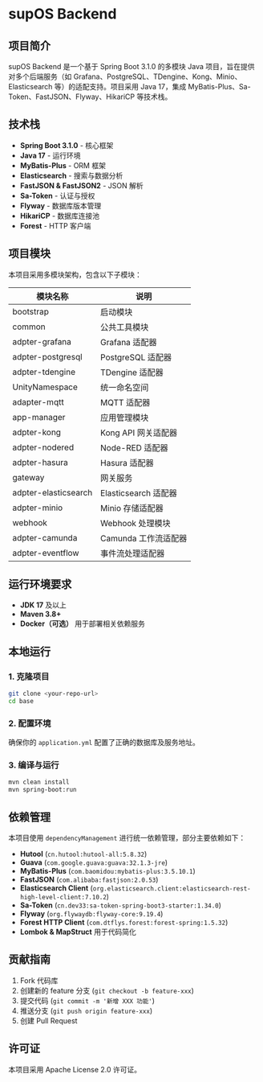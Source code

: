 # supOS Backend

## 项目简介
supOS Backend 是一个基于 Spring Boot 3.1.0 的多模块 Java 项目，旨在提供对多个后端服务（如 Grafana、PostgreSQL、TDengine、Kong、Minio、Elasticsearch 等）的适配支持。项目采用 Java 17，集成 MyBatis-Plus、Sa-Token、FastJSON、Flyway、HikariCP 等技术栈。

## 技术栈
- **Spring Boot 3.1.0** - 核心框架
- **Java 17** - 运行环境
- **MyBatis-Plus** - ORM 框架
- **Elasticsearch** - 搜索与数据分析
- **FastJSON & FastJSON2** - JSON 解析
- **Sa-Token** - 认证与授权
- **Flyway** - 数据库版本管理
- **HikariCP** - 数据库连接池
- **Forest** - HTTP 客户端

## 项目模块
本项目采用多模块架构，包含以下子模块：

| 模块名称             | 说明 |
|----------------------|------|
| bootstrap           | 启动模块 |
| common              | 公共工具模块 |
| adpter-grafana      | Grafana 适配器 |
| adpter-postgresql   | PostgreSQL 适配器 |
| adpter-tdengine     | TDengine 适配器 |
| UnityNamespace      | 统一命名空间 |
| adapter-mqtt        | MQTT 适配器 |
| app-manager         | 应用管理模块 |
| adpter-kong         | Kong API 网关适配器 |
| adpter-nodered      | Node-RED 适配器 |
| adpter-hasura       | Hasura 适配器 |
| gateway             | 网关服务 |
| adpter-elasticsearch| Elasticsearch 适配器 |
| adpter-minio        | Minio 存储适配器 |
| webhook            | Webhook 处理模块 |
| adpter-camunda      | Camunda 工作流适配器 |
| adpter-eventflow    | 事件流处理适配器 |

## 运行环境要求
- **JDK 17** 及以上
- **Maven 3.8+**
- **Docker（可选）** 用于部署相关依赖服务

## 本地运行
### 1. 克隆项目
```bash
git clone <your-repo-url>
cd base
```

### 2. 配置环境
确保你的 `application.yml` 配置了正确的数据库及服务地址。

### 3. 编译与运行
```bash
mvn clean install
mvn spring-boot:run
```

## 依赖管理
本项目使用 `dependencyManagement` 进行统一依赖管理，部分主要依赖如下：
- **Hutool** (`cn.hutool:hutool-all:5.8.32`)
- **Guava** (`com.google.guava:guava:32.1.3-jre`)
- **MyBatis-Plus** (`com.baomidou:mybatis-plus:3.5.10.1`)
- **FastJSON** (`com.alibaba:fastjson:2.0.53`)
- **Elasticsearch Client** (`org.elasticsearch.client:elasticsearch-rest-high-level-client:7.10.2`)
- **Sa-Token** (`cn.dev33:sa-token-spring-boot3-starter:1.34.0`)
- **Flyway** (`org.flywaydb:flyway-core:9.19.4`)
- **Forest HTTP Client** (`com.dtflys.forest:forest-spring:1.5.32`)
- **Lombok & MapStruct** 用于代码简化

## 贡献指南
1. Fork 代码库
2. 创建新的 feature 分支 (`git checkout -b feature-xxx`)
3. 提交代码 (`git commit -m '新增 XXX 功能'`)
4. 推送分支 (`git push origin feature-xxx`)
5. 创建 Pull Request

## 许可证
本项目采用 Apache License 2.0 许可证。

